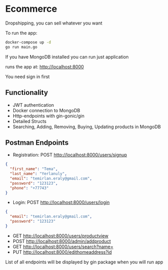 # Ecommerce

Dropshipping, you can sell whatever you want

To run the app:
```bash
docker-compose up -d
go run main.go
````
If you have MongoDB installed you can run just application

runs the app at: [http://localhost:8000](http://localhost:8000)

You need sign in first

## Functionality

- JWT authentication
- Docker connection to MongoDB
- Http-endpoints with gin-gonic/gin
- Detailed Structs
- Searching, Adding, Removing, Buying, Updating products in MongoDB

## Postman Endpoints

- Registration: POST [http://localhost:8000/users/signup](http://localhost:8000/users/signup)
```json
{
  "first_name": "Tema",
  "last_name": "Yerlanuly",
  "email": "temirlan.eraly@gmail.com",
  "password": "123123",
  "phone": "+77743"
}
````
- Login:  POST [http://localhost:8000/users/login](http://localhost:8000/users/login)
```json
{
  "email": "temirlan.eraly@gmail.com",
  "password": "123123"
}
```
- GET [http://localhost:8000/users/productview](http://localhost:8000/users/productview)
- POST [http://localhost:8000/admin/addproduct](http://localhost:8000/admin/addproduct)
- GET [http://localhost:8000/users/search?name=](http://localhost:8000/users/search?name=)
- PUT [http://localhost:8000/edithomeaddress?id](http://localhost:8000/edithomeaddress?id=)

List of all endpoints will be displayed by gin package when you will run app